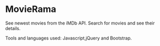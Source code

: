 # MovieRama

See newest movies from the iMDb API.
Search for movies and see their details.

Tools and languages used: Javascript,jQuery and Bootstrap.
